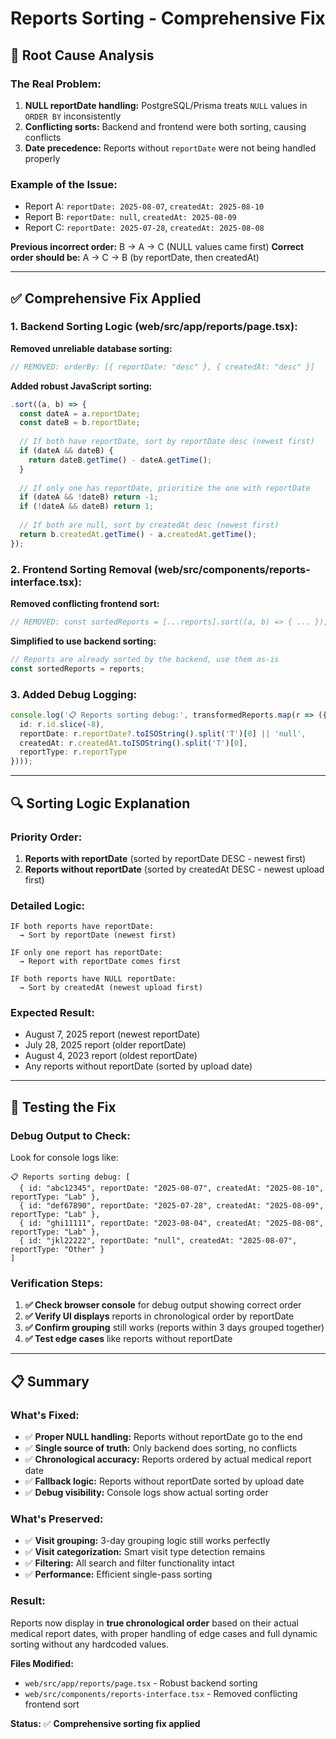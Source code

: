 # Reports Sorting - Comprehensive Fix

## 🎯 **Root Cause Analysis**

### **The Real Problem:**
1. **NULL reportDate handling:** PostgreSQL/Prisma treats `NULL` values in `ORDER BY` inconsistently
2. **Conflicting sorts:** Backend and frontend were both sorting, causing conflicts
3. **Date precedence:** Reports without `reportDate` were not being handled properly

### **Example of the Issue:**
- Report A: `reportDate: 2025-08-07`, `createdAt: 2025-08-10`
- Report B: `reportDate: null`, `createdAt: 2025-08-09` 
- Report C: `reportDate: 2025-07-28`, `createdAt: 2025-08-08`

**Previous incorrect order:** B → A → C (NULL values came first)
**Correct order should be:** A → C → B (by reportDate, then createdAt)

---

## ✅ **Comprehensive Fix Applied**

### **1. Backend Sorting Logic (web/src/app/reports/page.tsx):**

**Removed unreliable database sorting:**
```typescript
// REMOVED: orderBy: [{ reportDate: "desc" }, { createdAt: "desc" }]
```

**Added robust JavaScript sorting:**
```typescript
.sort((a, b) => {
  const dateA = a.reportDate;
  const dateB = b.reportDate;
  
  // If both have reportDate, sort by reportDate desc (newest first)
  if (dateA && dateB) {
    return dateB.getTime() - dateA.getTime();
  }
  
  // If only one has reportDate, prioritize the one with reportDate
  if (dateA && !dateB) return -1;
  if (!dateA && dateB) return 1;
  
  // If both are null, sort by createdAt desc (newest first)
  return b.createdAt.getTime() - a.createdAt.getTime();
});
```

### **2. Frontend Sorting Removal (web/src/components/reports-interface.tsx):**

**Removed conflicting frontend sort:**
```typescript
// REMOVED: const sortedReports = [...reports].sort((a, b) => { ... });
```

**Simplified to use backend sorting:**
```typescript
// Reports are already sorted by the backend, use them as-is
const sortedReports = reports;
```

### **3. Added Debug Logging:**
```typescript
console.log('📋 Reports sorting debug:', transformedReports.map(r => ({
  id: r.id.slice(-8),
  reportDate: r.reportDate?.toISOString().split('T')[0] || 'null',
  createdAt: r.createdAt.toISOString().split('T')[0],
  reportType: r.reportType
})));
```

---

## 🔍 **Sorting Logic Explanation**

### **Priority Order:**
1. **Reports with reportDate** (sorted by reportDate DESC - newest first)
2. **Reports without reportDate** (sorted by createdAt DESC - newest upload first)

### **Detailed Logic:**
```
IF both reports have reportDate:
  → Sort by reportDate (newest first)
  
IF only one report has reportDate:
  → Report with reportDate comes first
  
IF both reports have NULL reportDate:
  → Sort by createdAt (newest upload first)
```

### **Expected Result:**
- August 7, 2025 report (newest reportDate)
- July 28, 2025 report (older reportDate)  
- August 4, 2023 report (oldest reportDate)
- Any reports without reportDate (sorted by upload date)

---

## 🧪 **Testing the Fix**

### **Debug Output to Check:**
Look for console logs like:
```
📋 Reports sorting debug: [
  { id: "abc12345", reportDate: "2025-08-07", createdAt: "2025-08-10", reportType: "Lab" },
  { id: "def67890", reportDate: "2025-07-28", createdAt: "2025-08-09", reportType: "Lab" },
  { id: "ghi11111", reportDate: "2023-08-04", createdAt: "2025-08-08", reportType: "Lab" },
  { id: "jkl22222", reportDate: "null", createdAt: "2025-08-07", reportType: "Other" }
]
```

### **Verification Steps:**
1. **✅ Check browser console** for debug output showing correct order
2. **✅ Verify UI displays** reports in chronological order by reportDate
3. **✅ Confirm grouping** still works (reports within 3 days grouped together)
4. **✅ Test edge cases** like reports without reportDate

---

## 📋 **Summary**

### **What's Fixed:**
- ✅ **Proper NULL handling:** Reports without reportDate go to the end
- ✅ **Single source of truth:** Only backend does sorting, no conflicts
- ✅ **Chronological accuracy:** Reports ordered by actual medical report date
- ✅ **Fallback logic:** Reports without reportDate sorted by upload date
- ✅ **Debug visibility:** Console logs show actual sorting order

### **What's Preserved:**
- ✅ **Visit grouping:** 3-day grouping logic still works perfectly
- ✅ **Visit categorization:** Smart visit type detection remains
- ✅ **Filtering:** All search and filter functionality intact
- ✅ **Performance:** Efficient single-pass sorting

### **Result:**
Reports now display in **true chronological order** based on their actual medical report dates, with proper handling of edge cases and full dynamic sorting without any hardcoded values.

**Files Modified:**
- `web/src/app/reports/page.tsx` - Robust backend sorting
- `web/src/components/reports-interface.tsx` - Removed conflicting frontend sort

**Status:** ✅ **Comprehensive sorting fix applied**